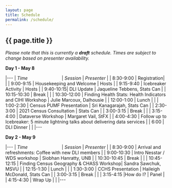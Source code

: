 ```yaml
---
layout: page
title: Schedule
permalink: /schedule/
---
```


## {{ page.title }}

*Please note that this is currently a **draft** schedule. Times are subject to change based on presenter availability.*

**Day 1 - May 8**

|---
| *Time* &nbsp; &nbsp; &nbsp; &nbsp; &nbsp; &nbsp; &nbsp; &nbsp; &nbsp; &nbsp; &nbsp; &nbsp; &nbsp; | *Session* | *Presenter* |
| 8:30-9:00	| Registration| |
| 9:00-9:15	| Housekeeping and Welcome	| Hosts |
| 9:15-9:40	| Icebreaker Activity |	Hosts |
| 9:40-10:15| DLI Update | Jaqueline Tebbens, Stats Can |
| 10:15-10:30	| Break	| |
| 10:30-12:00	| Finding Health Stats: Health Indicators and CIHI Workshop | Julie Marcoux, Dalhousie |
| 12:00-1:00 | Lunch	| |
| 1:00-2:30	| Census PUMF Presentation | Sri Kanagarajah, Stats Can |
| 2:30-3:00	| 2021 Census Consultation | Stats Can |
| 3:00-3:15	| Break	| |
| 3:15-4:00	| Dataverse Workshop | Margaret Vail, StFX |
| 4:00-4:30	| Follow up to Icebreaker: 5 minute lightning talks about delivering data services |
| 6:00 | DLI Dinner | |
|---


**Day 2 - May 9**

|---
| *Time* &nbsp; &nbsp; &nbsp; &nbsp; &nbsp; &nbsp; &nbsp; &nbsp; &nbsp; &nbsp; &nbsp; &nbsp; &nbsp; | *Session* | *Presenter* |
| 8:30-9:00	 | Arrival and refreshments:  Coffee with new DLI members |
| 9:00-10:30	| Intro Nesstar / WDS workshop | Siobhan Hanratty, UNB |
| 10:30-10:45	| Break	| |
| 10:45-12:15	| Finding Census Geography & CHASS Workshop| Sandra Sawchuk, MSVU |
| 12:15-1:30	| Lunch	| |
| 1:30-3:00	| CCHS Presentation |	Haileigh McDonald, Stats Can |
| 3:00-3:15	| Break	| |
| 3:15-4:15	 |How do I?	| Panel |
| 4:15-4:30	| Wrap Up	| |
|---
